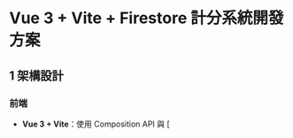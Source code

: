 # Vue 3 + Vite + Firestore 計分系統開發方案

## **1 架構設計**

### **前端**

- **Vue 3 + Vite**：使用 Composition API 與 [<script setup>] 風格編寫元件。Vite 提供快速的開發伺服器與高度優化的產出。
- **Pinia**：官方建議的狀態管理工具，比 Vuex 更輕量且支援 TypeScript，適合集中管理登入狀態、玩家清單及當前牌局資料。
- **Vue Router**：路由管理，將註冊/登入頁、遊戲設定頁、計分頁分開，方便維護。
- **UI 框架**：可視需求引入 Element Plus、Vuetify 或自行撰寫。以下範例以原生 Vue 3 元件為主。

### **Firebase 後端**

- **Firebase Auth**：處理使用者註冊、登入、登出。配合 Email/Password 驗證即可滿足需求。VueFire 3 提供 VueFireAuth 模組，註冊後即可在應用程式注入 Auth 實例 。
- **Firestore**：雲端 NoSQL 資料庫，用來儲存玩家資訊、牌局資料及每局結果。使用 Firebase v9 之後的模組化 SDK。新增文件可以使用 addDoc() 函式 ，更新資料使用 updateDoc() 。
- **安全規則**：設定只允許已驗證的使用者讀寫屬於自己或比賽資料的紀錄，例如限定讀取 games 集合時玩家包含自己的 uid。

## **2 資料模型**

下面採用 Firestore 的 **集合/文件** 結構來儲存資料：

| **集合** | **文件字段** | **說明** |
| --- | --- | --- |
| users | uid、displayName、email、createdAt | 註冊玩家基本資訊，可擴充照片或其他屬性。 |
| games | hostId、players: string[]、betAmount: number、createdAt、status、scores: Record<string,number> | 一場牌局。players 是五位玩家的 uid，betAmount 可隨時修改，scores 紀錄目前總分。status 可為 ongoing 或 finished。 |
| games/{gameId}/rounds | napoleonId、secretaryId、`contractType: ‘standard’ | ‘dictator’、extraTricks: number、scores: Record<string,number>、createdAt` |

**可擴充設計**：若牌局需要統計每個回合的賭金結果，可將 money: Record<string,number> 放入 rounds 或計算完後寫入 games 文件。

## **3 計分邏輯實作**

### **3.1 計分規則摘要**

1. **標準制** – 拿破崙選擇他人為秘書時使用。
    - **成功（成約）**：
        - 拿破崙：+100 分
        - 秘書：+50 分
        - 每位防家：−50 分
        - 超吃每張再加減：拿破崙 +20、秘書 +10、防家 −10。
    - **失敗（倒約）**：
        - 拿破崙：缺少張數 × −40
        - 秘書：缺少張數 × −20
        - 每位防家：缺少張數 × +20
2. **獨裁制** – 拿破崙自己當秘書時使用。
    - **成功**：
        - 拿破崙：+400 分
        - 每位防家：−100 分
        - 超吃每張再加減：拿破崙 +40、防家 −10。
    - **失敗**：
        - 拿破崙：缺少張數 × −40
        - 每位防家：缺少張數 × +10

### **3.2 計分函式**

### **calculateRoundScores**

為了使代碼容易維護，可以將計分邏輯封裝於單獨模組，例如 src/utils/score.ts。下面以 TypeScript 實作：

```tsx
// src/utils/score.ts
export interface RoundInput {
  contractType: 'standard' | 'dictator';
  napoleonId: string;
  secretaryId: string; // 若為獨裁制，此欄等於 napoleonId
  extraTricks: number; // 正值表示超吃，負值代表缺少
  playerIds: string[]; // 五位玩家 uid
}

export interface ScoreMap {
  [uid: string]: number;
}

/**
 * 計算一局的各玩家分數。
 * @param input 回合資訊
 */
export function calculateRoundScores(input: RoundInput): ScoreMap {
  const { contractType, napoleonId, secretaryId, extraTricks, playerIds } = input;
  const defenders = playerIds.filter((id) => id !== napoleonId && id !== secretaryId);
  const scores: ScoreMap = {};

  // extraCount: 成功時的超吃張數；missingCount: 失敗時的缺少張數
  const extraCount = Math.max(0, extraTricks);
  const missingCount = Math.max(0, -extraTricks);

  const isDictator = contractType === 'dictator' || napoleonId === secretaryId;

  if (!isDictator) {
    // 標準制
    if (extraTricks >= 0) {
      // 成功：成約分 + 超吃分
      scores[napoleonId] = 100 + extraCount * 20;
      scores[secretaryId] = 50 + extraCount * 10;
      defenders.forEach((id) => {
        scores[id] = -50 + extraCount * -10;
      });
    } else {
      // 失敗：倒約分
      scores[napoleonId] = -40 * missingCount;
      scores[secretaryId] = -20 * missingCount;
      defenders.forEach((id) => {
        scores[id] = 20 * missingCount;
      });
    }
  } else {
    // 獨裁制
    if (extraTricks >= 0) {
      // 成功
      scores[napoleonId] = 400 + extraCount * 40;
      defenders.forEach((id) => {
        scores[id] = -100 + extraCount * -10;
      });
    } else {
      // 失敗
      scores[napoleonId] = -40 * missingCount;
      defenders.forEach((id) => {
        scores[id] = 10 * missingCount;
      });
    }
  }

  return scores;
}
```

這個函式將所有玩家的分數包裝成 ScoreMap，方便後續累積計算及傳送給 Firestore。

### **3.3 累積總分與賭注金額**

牌局進行過程中可在 Pinia 的 gameStore 或者 Firestore 的 games 文件中維護 scores 欄位，結束某一局後：

1. 調用 calculateRoundScores 取得該局每位玩家的分數。
2. 使用 Firestore 的 updateDoc() 對 games/{gameId} 文件的 scores 欄位進行 **增量更新**（可透過 increment() 避免競爭）。Firebase 官方文件說明了如何更新文件 。
3. 同時在 games/{gameId}/rounds 子集合中呼叫 addDoc() 新增回合紀錄 。

最後金額計算為 finalMoney = score * betAmount，顯示於前端，不必儲存於 Firestore（除非要記錄歷史交易）。

## **4 前端程式碼範例**

### **4.1 初始化 Firebase**

建立 src/firebase.ts 用於初始化 Firebase：

這個函式將所有玩家的分數包裝成 ScoreMap，方便後續累積計算及傳送給 Firestore。

### **3.3 累積總分與賭注金額**

牌局進行過程中可在 Pinia 的 gameStore 或者 Firestore 的 games 文件中維護 scores 欄位，結束某一局後：

1. 調用 calculateRoundScores 取得該局每位玩家的分數。
2. 使用 Firestore 的 updateDoc() 對 games/{gameId} 文件的 scores 欄位進行 **增量更新**（可透過 increment() 避免競爭）。Firebase 官方文件說明了如何更新文件 。
3. 同時在 games/{gameId}/rounds 子集合中呼叫 addDoc() 新增回合紀錄 。

最後金額計算為 finalMoney = score * betAmount，顯示於前端，不必儲存於 Firestore（除非要記錄歷史交易）。

## **4 前端程式碼範例**

### **4.1 初始化 Firebase**

建立 src/firebase.ts 用於初始化 Firebase：

```tsx
// src/firebase.ts
import { initializeApp } from 'firebase/app';
import { getAuth } from 'firebase/auth';
import { getFirestore } from 'firebase/firestore';
// 可以根據需要加入 getAnalytics 等函式

// firebaseConfig 從環境變數讀取，避免硬編碼憑證
const firebaseConfig = {
  apiKey: import.meta.env.VITE_FIREBASE_API_KEY,
  authDomain: import.meta.env.VITE_FIREBASE_AUTH_DOMAIN,
  projectId: import.meta.env.VITE_FIREBASE_PROJECT_ID,
  storageBucket: import.meta.env.VITE_FIREBASE_STORAGE_BUCKET,
  messagingSenderId: import.meta.env.VITE_FIREBASE_MESSAGING_SENDER_ID,
  appId: import.meta.env.VITE_FIREBASE_APP_ID,
};

// 初始化 Firebase app
const app = initializeApp(firebaseConfig);

// 取得模組化 SDK 實例
export const auth = getAuth(app);
export const db = getFirestore(app);

export default app;
```

此範例使用 Firebase 模組化 SDK，先透過 initializeApp 建立應用，再取得 Auth 與 Firestore 實例；這與 GeeksforGeeks 教學中初始化 Firebase 的方式一致 。

### **4.2 Pinia 狀態管理**

建立 src/stores/authStore.ts 管理使用者登入狀態：

```tsx
// src/stores/authStore.ts
import { defineStore } from 'pinia';
import { auth } from '@/firebase';
import {
  createUserWithEmailAndPassword,
  signInWithEmailAndPassword,
  signOut,
  onAuthStateChanged,
  updateProfile,
} from 'firebase/auth';
import { ref } from 'vue';

export const useAuthStore = defineStore('auth', () => {
  const user = ref(auth.currentUser);
  const loading = ref(true);

  // 監聽使用者狀態
  onAuthStateChanged(auth, (current) => {
    user.value = current;
    loading.value = false;
  });

  async function register(email: string, password: string, displayName: string) {
    try {
      const { user: newUser } = await createUserWithEmailAndPassword(auth, email, password);
      await updateProfile(newUser, { displayName });
      // 註冊成功後可在 Firestore 建立對應的 users 文件
      // await setDoc(doc(db, 'users', newUser.uid), { uid: newUser.uid, displayName, email });
    } catch (error: any) {
      throw new Error(error.message);
    }
  }

  async function login(email: string, password: string) {
    try {
      await signInWithEmailAndPassword(auth, email, password);
    } catch (error: any) {
      throw new Error(error.message);
    }
  }

  async function logout() {
    await signOut(auth);
  }

  return { user, loading, register, login, logout };
});
```

此 store 管理 user 狀態並提供 register、login、logout 方法。透過 onAuthStateChanged 監聽登入狀態改變。

### **4.3 遊戲狀態管理**

建立 src/stores/gameStore.ts 管理當前牌局資料：

```tsx
// src/stores/gameStore.ts
import { defineStore } from 'pinia';
import { db } from '@/firebase';
import { collection, doc, addDoc, updateDoc, increment } from 'firebase/firestore';
import { ref, computed } from 'vue';
import { calculateRoundScores, ScoreMap } from '@/utils/score';

export interface Game {
  id: string;
  players: string[];
  betAmount: number;
  scores: Record<string, number>;
}

export const useGameStore = defineStore('game', () => {
  const currentGame = ref<Game | null>(null);

  async function createGame(playerIds: string[], betAmount: number) {
    try {
      if (playerIds.length !== 5) throw new Error('必須選擇五位玩家');
      const scores: Record<string, number> = {};
      playerIds.forEach((id) => (scores[id] = 0));
      const gameDoc = await addDoc(collection(db, 'games'), {
        hostId: playerIds[0], // 例如第一位為開局者
        players: playerIds,
        betAmount,
        scores,
        status: 'ongoing',
        createdAt: new Date(),
      });
      currentGame.value = { id: gameDoc.id, players: playerIds, betAmount, scores };
    } catch (error: any) {
      throw new Error(error.message);
    }
  }

  async function addRound(input: {
    napoleonId: string;
    secretaryId: string;
    contractType: 'standard' | 'dictator';
    extraTricks: number;
  }) {
    if (!currentGame.value) throw new Error('尚未建立牌局');
    const { id, players, betAmount } = currentGame.value;

    // 計算分數
    const roundScores = calculateRoundScores({
      ...input,
      playerIds: players,
    });

    // 在 rounds 子集合新增回合
    await addDoc(collection(db, 'games', id, 'rounds'), {
      ...input,
      scores: roundScores,
      createdAt: new Date(),
    });

    // 更新 games 文件的總分
    const gameRef = doc(db, 'games', id);
    const updates: any = {};
    for (const uid in roundScores) {
      updates[`scores.${uid}`] = increment(roundScores[uid]);
    }
    await updateDoc(gameRef, updates);

    // 更新 local state
    for (const uid in roundScores) {
      currentGame.value!.scores[uid] += roundScores[uid];
    }
  }

  const monetaryResults = computed(() => {
    if (!currentGame.value) return {} as Record<string, number>;
    const result: Record<string, number> = {};
    currentGame.value.players.forEach((uid) => {
      result[uid] = currentGame.value!.scores[uid] * currentGame.value!.betAmount;
    });
    return result;
  });

  return { currentGame, createGame, addRound, monetaryResults };
});
```

createGame() 會建立一筆牌局文件並初始化分數；addRound() 用來新增回合，呼叫前述計分函式後寫入 rounds 子集合，再使用 Firestore 的 increment() 原子更新每位玩家的總分。使用 computed 屬性 monetaryResults 根據當前賭注計算最終金額。

### **4.4 介面元件簡述**

以下僅展示核心邏輯，省略 UI 樣式：

### **Login.vue**

```tsx
<template>
  <form @submit.prevent="onSubmit">
    <input v-model="email" type="email" placeholder="Email" required />
    <input v-model="password" type="password" placeholder="Password" required />
    <button type="submit">登入</button>
  </form>
  <p v-if="error">{{ error }}</p>
</template>

<script setup lang="ts">
import { ref } from 'vue';
import { useAuthStore } from '@/stores/authStore';

const authStore = useAuthStore();
const email = ref('');
const password = ref('');
const error = ref('');

async function onSubmit() {
  error.value = '';
  try {
    await authStore.login(email.value, password.value);
  } catch (e: any) {
    error.value = e.message;
  }
}
</script>
```

**GameSetup.vue**

```tsx
<template>
  <div>
    <h2>建立新牌局</h2>
    <div>
      <label>選擇五位玩家：</label>
      <select v-model="selected" multiple size="6">
        <option v-for="u in users" :key="u.uid" :value="u.uid">
          {{ u.displayName }}
        </option>
      </select>
    </div>
    <div>
      <label>賭注金額：</label>
      <input type="number" v-model.number="bet" min="1" />
    </div>
    <button @click="create">開始牌局</button>
    <p v-if="error">{{ error }}</p>
  </div>
</template>

<script setup lang="ts">
import { ref, onMounted } from 'vue';
import { useGameStore } from '@/stores/gameStore';
import { useAuthStore } from '@/stores/authStore';
import { db } from '@/firebase';
import { collection, getDocs } from 'firebase/firestore';

interface UserDoc { uid: string; displayName: string; }

const users = ref<UserDoc[]>([]);
const selected = ref<string[]>([]);
const bet = ref(1);
const error = ref('');
const gameStore = useGameStore();

onMounted(async () => {
  // 讀取所有已註冊玩家
  const snap = await getDocs(collection(db, 'users'));
  users.value = snap.docs.map((doc) => doc.data() as UserDoc);
});

async function create() {
  error.value = '';
  try {
    await gameStore.createGame(selected.value, bet.value);
  } catch (e: any) {
    error.value = e.message;
  }
}
</script>
```

**RoundInput.vue**

```tsx
<template>
  <div v-if="game">
    <h2>輸入本局結果</h2>
    <div>
      <label>計分模式：</label>
      <select v-model="contractType">
        <option value="standard">標準制</option>
        <option value="dictator">獨裁制</option>
      </select>
    </div>
    <div>
      <label>拿破崙：</label>
      <select v-model="napoleonId">
        <option v-for="uid in game.players" :key="uid" :value="uid">
          {{ getUserName(uid) }}
        </option>
      </select>
    </div>
    <div v-if="contractType === 'standard'">
      <label>秘書：</label>
      <select v-model="secretaryId">
        <option v-for="uid in game.players" :key="uid" :value="uid">
          {{ getUserName(uid) }}
        </option>
      </select>
    </div>
    <div>
      <label>超吃張數 (正表示超吃, 負表示缺少)：</label>
      <input type="number" v-model.number="extraTricks" />
    </div>
    <button @click="submitRound">送出本局</button>
    <p v-if="error">{{ error }}</p>
  </div>
</template>

<script setup lang="ts">
import { ref, computed } from 'vue';
import { useGameStore } from '@/stores/gameStore';
import { useAuthStore } from '@/stores/authStore';

const gameStore = useGameStore();
const authStore = useAuthStore();

const game = computed(() => gameStore.currentGame);
const contractType = ref<'standard' | 'dictator'>('standard');
const napoleonId = ref<string>('');
const secretaryId = ref<string>('');
const extraTricks = ref(0);
const error = ref('');

function getUserName(uid: string) {
  // 從 authStore 或其他地方取暱稱
  return uid;
}

async function submitRound() {
  error.value = '';
  if (!game.value) return;
  try {
    const secId = contractType.value === 'dictator' ? napoleonId.value : secretaryId.value;
    await gameStore.addRound({
      napoleonId: napoleonId.value,
      secretaryId: secId,
      contractType: contractType.value,
      extraTricks: extraTricks.value,
    });
    // 重置輸入
    extraTricks.value = 0;
  } catch (e: any) {
    error.value = e.message;
  }
}
</script>
```

**Scoreboard.vue**

```tsx
<template>
  <div v-if="game">
    <h2>當前總分</h2>
    <table>
      <thead>
        <tr>
          <th>玩家</th>
          <th>總分</th>
          <th>金額</th>
        </tr>
      </thead>
      <tbody>
        <tr v-for="uid in game.players" :key="uid">
          <td>{{ getUserName(uid) }}</td>
          <td>{{ game.scores[uid] }}</td>
          <td>{{ monetaryResults[uid] }}</td>
        </tr>
      </tbody>
    </table>
  </div>
</template>

<script setup lang="ts">
import { computed } from 'vue';
import { useGameStore } from '@/stores/gameStore';

const gameStore = useGameStore();
const game = computed(() => gameStore.currentGame);
const monetaryResults = computed(() => gameStore.monetaryResults);

function getUserName(uid: string) {
  // 從緩存或 user 列表取得顯示名稱
  return uid;
}
</script>
```

以上元件示範了核心邏輯：登入、建立牌局、輸入回合結果以及顯示分數。實際專案中還需加入表單驗證、loading 狀態、失敗提示、UI 樣式以及玩家暱稱顯示等。

## **5 效能與可維護性建議**

- **模組化與分層**：將 Firebase 初始化、Pinia store、計分邏輯、UI 元件分開，方便日後替換資料庫或修改邏輯。撰寫獨立的 utils/score.ts 可使單元測試更容易。
- **資料同步**：利用 Firestore 的即時訂閱 (onSnapshot) 更新畫面，避免輪詢。若遊戲狀態改變時需要即時通知所有玩家，可在 gameStore 中使用 onSnapshot(doc(db,'games',id)) 監聽變化。
- **錯誤處理**：所有 async 操作皆使用 try-catch，向使用者顯示友善訊息並寫入 log。Pinia store 可以集中錯誤訊息方便 UI 統一處理。
- **環境安全**：將 Firebase 配置存放在 .env 檔案中，透過 Vite 的 import.meta.env 讀取。設定 Firestore 規則限制未授權讀寫。
- **效能**：計分邏輯在前端執行即可，不會造成重複網路請求。更新總分時可使用 Firestore 的 increment() 原子操作，減少讀寫衝突。若牌局資料變大，可考慮只存每局累計分數，回合詳情則使用 Cloud Functions 計算。

## **6 單元測試思路**

- 使用 [Vitest](https://vitest.dev/) 或 Jest 測試計分函式 calculateRoundScores。針對各種情境（標準成功、標準失敗、獨裁成功、獨裁失敗）撰寫測試，確保輸出符合規則。
- 對 gameStore 的 addRound 測試：模擬 Firestore 方法 (addDoc, updateDoc)；驗證呼叫次數及對 scores 的累加是否正確。
- 對元件使用 [Vue Test Utils](https://test-utils.vuejs.org/) 模擬表單輸入及事件觸發，確保畫面與狀態同步。
- 測試登入流程時可使用 Firebase 提供的 Emulator Suite，在本機端使用 connectAuthEmulator 及 connectFirestoreEmulator 來模擬後端，不會影響真實資料庫。

## **7 總結**

上述方案遵循了前端與後端分離的原則，前端利用 Vue 3 + Vite 進行開發，以 Pinia 管理狀態並在前端實作計分邏輯，透過 Firebase Auth 處理註冊登入，FireStore 儲存玩家與牌局資料。初始化 Firebase 時使用模組化 SDK 並採用環境變數來安全地讀取配置 。新增與更新文件皆使用 Firebase 文件所示的 addDoc() 與 updateDoc() 方法 。

此設計強調代碼可讀性、模組化與可維護性，適合實務開發。若未來需要擴充，例如引入排行榜或多場同時進行，也能在不影響核心邏輯的情況下延伸。針對錯誤處理、效能優化及單元測試部分，也提供了實務建議供參考。
